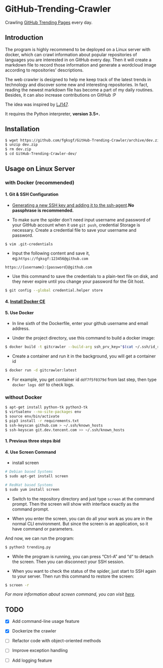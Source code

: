 # GitHub-Trending-Crawler

Crawling [GitHub Trending Pages](https://github.com/trending/) every day.


## Introduction

The program is highly recommend to be deployed on a Linux server with docker, which can crawl information about popular repositories of languages you are interested in on GitHub every day. Then it will create a markdown file to record those information and generate a wordcloud image according to repositories' descriptions.

The web crawler is designed to help me keep track of the latest trends in technology and discover some new and interesting repositories. In fact, reading the newest markdown file has become a part of my daily routines. Besides, it can also increase contributions on GitHub :P

The idea was inspired by [LJ147](https://github.com/LJ147/GithubTrending).

It requires the Python interpreter, **version 3.5+.**


## Installation

``` bash
$ wget https://github.com/fgksgf/GitHub-Trending-Crawler/archive/dev.zip
$ unzip dev.zip
$ rm dev.zip
$ cd GitHub-Trending-Crawler-dev/
```


## Usage on Linux Server

### with Docker (recommended)

#### 1. Git & SSH Configuration

+ [Generating a new SSH key and adding it to the ssh-agent](https://help.github.com/articles/generating-a-new-ssh-key-and-adding-it-to-the-ssh-agent/).**No passphrase is recommended.**

+ To make sure the spider don't need input username and password of your GitHub account when it use `git push`, credential Storage is necessary. Create a credential file to save your username and password.

``` bash
$ vim .git-credentials
```

+ Input the following content and save it, eg.`https://fgksgf:123456@github.com`

```
https://{username}:{password}@github.com
```

+ Use this command to save the credentials to a plain-text file on disk, and they never expire until you change your password for the Git host.

``` bash
$ git config --global credential.helper store
```

#### 4. [Install Docker CE](https://docs.docker.com/install/linux/docker-ce/ubuntu/)

#### 5. Use Docker

+ In line sixth of the Dockerfile, enter your github username and email address.

+ Under the project directory, use this command to build a docker image:

``` bash
$ docker build -t gitcrawler --build-arg ssh_prv_key="$(cat ~/.ssh/id_rsa)" --build-arg ssh_pub_key="$(cat ~/.ssh/id_rsa.pub)" .
```

+ Create a container and run it in the background, you will get a container id

``` bash
$ docker run -d gitcrawler:latest
```

+ For example, you get container id `ddf7f5f0379d` from last step, then type `docker logs ddf` to check logs.


### without Docker

``` bash
$ apt-get install python-tk python3-tk
$ virtualenv --no-site-packages env
$ source env/bin/activate
$ pip3 install -r requirements.txt
$ ssh-keyscan github.com > ~/.ssh/known_hosts
$ ssh-keyscan git.dev.tencent.com >> ~/.ssh/known_hosts
```

#### 1. Previous three steps ibid

#### 4. Use Screen Command

+ install screen

``` bash
# Debian based Systems
$ sudo apt-get install screen

# RedHat based Systems
$ sudo yum install screen
```

+ Switch to the repository directory and just type `screen` at the command prompt. Then the screen will show with interface exactly as the command prompt.

+ When you enter the screen, you can do all your work as you are in the normal CLI environment. But since the screen is an application, so it have command or parameters.

And now, we can run the program:

``` bash
$ python3 trending.py 
```

+ While the program is running, you can press “Ctrl-A” and “d“ to detach the screen. Then you can disconnect your SSH session.

+ When you want to check the status of the spider, just start to SSH again to your server. Then run this command to restore the screen:

``` bash
$ screen -r
```

_For more information about screen command, you can visit [here](https://www.tecmint.com/screen-command-examples-to-manage-linux-terminals/)._


## TODO

- [x] Add command-line usage feature
- [x] Dockerize the crawler
- [ ] Refactor code with object-oriented methods
- [ ] Improve exception handling
- [ ] Add logging feature

